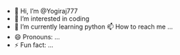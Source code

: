 - 👋 Hi, I’m @Yogiraj777
- 👀 I’m interested in coding
- 🌱 I’m currently learning python
 📫 How to reach me ...
- 😄 Pronouns: ...
- ⚡ Fun fact: ...

<!---
Yogiraj777/Yogiraj777 is a ✨ special ✨ repository because its `README.md` (this file) appears on your GitHub profile.
You can click the Preview link to take a look at your changes.
--->
